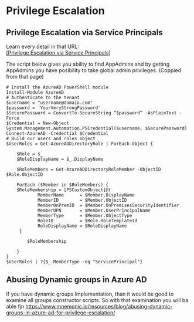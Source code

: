 # Privilege Escalation
## Privilege Escalation via Service Principals

Learn every detail in that URL:  
[[Privilege Escalation via Service Principals]](https://posts.specterops.io/azure-privilege-escalation-via-service-principal-abuse-210ae2be2a5)

The script below gives you ability to find AppAdmins and by getting AppAdmins you have posibility to take global admin privileges. (Coppied from that page)

```
# Install the AzureAD PowerShell module
Install-Module AzureAD
# Authenticate to the tenant
$username = "username@domain.com"
$password = 'YourVeryStrongPassword'
$SecurePassword = ConvertTo-SecureString “$password” -AsPlainText -Force
$Credential = New-Object System.Management.Automation.PSCredential($username, $SecurePassword)
Connect-AzureAD -Credential $Credential
# Build our users and roles object
$UserRoles = Get-AzureADDirectoryRole | ForEach-Object {
        
    $Role = $_
    $RoleDisplayName = $_.DisplayName
        
    $RoleMembers = Get-AzureADDirectoryRoleMember -ObjectID $Role.ObjectID
        
    ForEach ($Member in $RoleMembers) {
    $RoleMembership = [PSCustomObject]@{
            MemberName      = $Member.DisplayName
            MemberID        = $Member.ObjectID
            MemberOnPremID  = $Member.OnPremisesSecurityIdentifier
            MemberUPN       = $Member.UserPrincipalName
            MemberType      = $Member.ObjectType
            RoleID          = $Role.RoleTemplateId
            RoleDisplayName = $RoleDisplayName
     }
        
        $RoleMembership
        
    }    
}
$UserRoles | ?{$_.MemberType -eq "ServicePrincipal"}
```


## Abusing Dynamic groups in Azure AD


If you have dynamic groups Implementation, than it would be good to examine all groups constructor scripts. So with that examination you will ba able fjn
https://www.mnemonic.io/resources/blog/abusing-dynamic-groups-in-azure-ad-for-privilege-escalation/